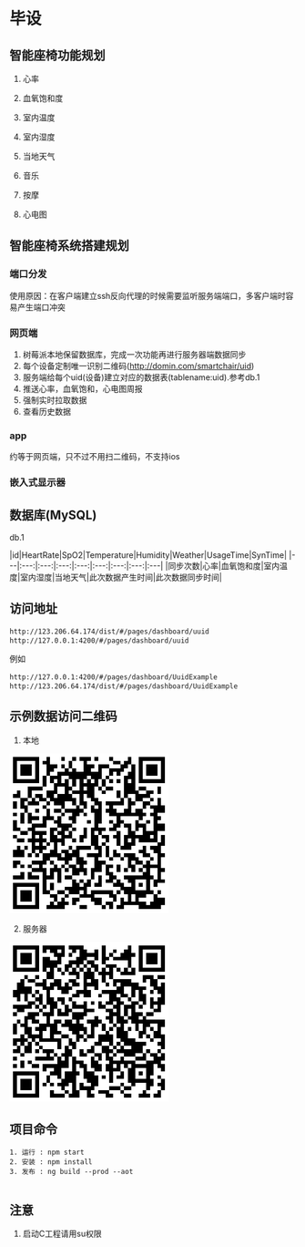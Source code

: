 # 毕设
## 智能座椅功能规划
1. 心率
2. 血氧饱和度
3. 室内温度
4. 室内湿度
5. 当地天气
6. 音乐

7. 按摩
8. 心电图

## 智能座椅系统搭建规划

### 端口分发

使用原因：在客户端建立ssh反向代理的时候需要监听服务端端口，多客户端时容易产生端口冲突

### 网页端
1. 树莓派本地保留数据库，完成一次功能再进行服务器端数据同步
2. 每个设备定制唯一识别二维码(http://domin.com/smartchair/uid)
3. 服务端给每个uid(设备)建立对应的数据表(tablename:uid).参考db.1
4. 推送心率，血氧饱和，心电图周报
5. 强制实时拉取数据
6. 查看历史数据

### app

约等于网页端，只不过不用扫二维码，不支持ios

### 嵌入式显示器

## 数据库(MySQL)
db.1


  |id|HeartRate|SpO2|Temperature|Humidity|Weather|UsageTime|SynTime|
  |---|:---:|:---:|:---:|:---:|:---:|:---:|:---:|:---|
  |同步次数|心率|血氧饱和度|室内温度|室内湿度|当地天气|此次数据产生时间|此次数据同步时间|

## 访问地址
```
http://123.206.64.174/dist/#/pages/dashboard/uuid
http://127.0.0.1:4200/#/pages/dashboard/uuid

```
例如
```
http://127.0.0.1:4200/#/pages/dashboard/UuidExample
http://123.206.64.174/dist/#/pages/dashboard/UuidExample
```
## 示例数据访问二维码
1. 本地

  ![示例](server/admin/config/QRcode.png)

2. 服务器

  ![服务器](server/admin/config/serverQrcode.png)


## 项目命令
```
1. 运行 : npm start
2. 安装 : npm install
3. 发布 : ng build --prod --aot
```
```

```

## 注意
1. 启动C工程请用su权限
